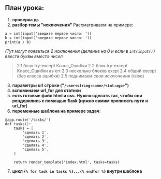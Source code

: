 ## План урока:
1. __проверка дз__
2.  __разбор темы "исключения"__
Рассматриваем на примере:
```
a = int(input('введите первое число: '))
b = int(input('введите первое число: '))
print(a / b)
```
_(Тут могут появиться 2 исключения (деление на 0 и если в ```int(input())``` ввести буквы вместо чисел_

>2.1 блок try-except Класс_Ошибки
2.2 блок try-except Класс_Ошибки as err
2.3 несколько блоков excpt
2.4 общий except (без класса ошибки)
2.5 поднимаем свои исключения (raise)

3. __параметры url строки ("```/user<string:name>/<int:age>```")__
4. __вспоминаем url_for для статики__
5. __есть готовые файл html и css. Нужно сделать так, чтобы они рендерились с помощью flask (нужно самим прописать пути и url_for)__
6. __переменные шаблона на примере задач:__
```
@app.route('/tasks/')
def tasks():
    tasks = [
        'сделать 1',
        'сделать 2',
        'сделать 3',
        'сделать 4',
        'сделать 5',
    ]

    return render_template('index.html', tasks=tasks)
```
7) __цикл ```{% for task in tasks %}...{% endfor %}``` внутри шаблона__
